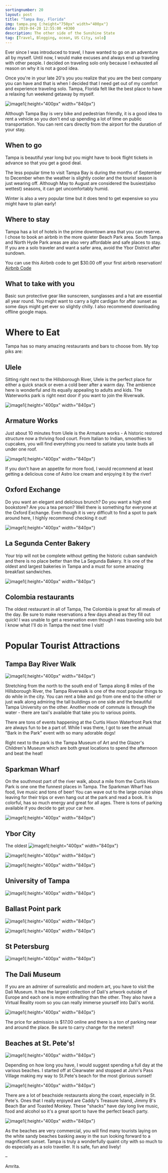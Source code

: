 ```yaml
---
sortingnumber: 20
layout: post
title: "Tampa Bay, Florida"
img: tampa.png {:height="750px" width="400px"}
date: 2019-04-20 12:55:00 +0300
description: The other side of the Sunshine State
tag: [Travel, Blogging, ocean, US City, solo]
---
```


Ever since I was introduced to travel, I have wanted to go on an adventure all by myself. Until now, I would make excuses and always end up traveling with other people. I decided on traveling solo only because I exhausted all reason on why it is not a good idea.

 Once you're in your late 20's you you realize that you are the best company you can have and that is when I decided that I need get out of my comfort and experience traveling solo. Tampa, Florida felt like the best place to have a relaxing fun weekend getaway by myself.

![image1]({{site.baseurl}}/assets/img/tampa/t1.jpg){:height="400px" width="840px"}

Although Tampa Bay is very bike and pedestrian friendly, it is a good idea to rent a vehicle so you don't end up spending a lot of time on public transportation. You can rent cars directly from the airport for the duration of your stay.

## When to go

 Tampa is beautiful year long but you might have to book flight tickets in advance so that you get a good deal.

 The less popular time to visit Tampa Bay is during the months of September to December when the weather is slightly cooler and the tourist season is just wearing off. Although May to August are considered the busiest(also wettest) seasons, it can get uncomfortably humid.

Winter is also a very popular time but it does tend to get expensive so you might have to plan early!

## Where to stay

Tampa has a lot of hotels in the prime downtown area that you can reserve. I chose to book an airbnb in the more quieter Beach Park area. South Tampa and North Hyde Park areas are also very affordable and safe places to stay. If you are a solo traveler and want a safer area, avoid the Ybor District after sundown.

You can use this Airbnb code to get $30.00 off your first airbnb reservation! <a href="https://www.airbnb.com/c/asavadatti1?currency=USD">Airbnb Code</a>

## What to take with you

Basic sun protective gear like sunscreen, sunglasses and a hat are essential all year round. You might want to carry a light cardigan for after sunset as some days might get ever so slightly chilly. I also recommend downloading offline google maps.

# Where to Eat

Tampa has so many amazing restaurants and bars to choose from. My top piks are:

## Ulele
Sitting right next to the Hillsborough River, Ulele is the perfect place for either a quick snack or even a cold beer after a warm day. The ambience here is wonderful and its equally appealing to adults and kids. The Waterworks park is right next door if you want to join the Riverwalk.

![image1]({{site.baseurl}}/assets/img/tampa/t8.jpg){:height="400px" width="840px"}

## Armature Works
Just about 10 minutes from Ulele is the Armature works - A historic restored structure now a thriving food court. From Italian to Indian, smoothies to cupcakes, you will find everything you need to satiate you taste buds all under one roof.  

![image1]({{site.baseurl}}/assets/img/tampa/f6.jpg){:height="400px" width="840px"}

If you don't have an appetite for more food, I would recommend at least getting a delicious cone of Astro Ice cream and enjoying it by the river!

## Oxford Exchange
Do you want an elegant and delicious brunch? Do you want a high end bookstore? Are you a tea person? Well there is something for everyone at the Oxford Exchange. Even though it is very difficult to find a spot to park around here, I highly recommend checking it out!

![image1]({{site.baseurl}}/assets/img/tampa/f5.jpg){:height="400px" width="840px"}

## La Segunda Center Bakery
Your trip will not be complete without getting the historic cuban sandwich and there is no place better than the La Segunda Bakery. It is one of the oldest and largest bakeries in Tampa and a must for some amazing breakfast sandwiches.

![image1]({{site.baseurl}}/assets/img/tampa/f1.jpg){:height="400px" width="840px"}

## Colombia restaurants

The oldest restaurant in all of Tampa, The Colombia is great for all meals of the day. Be sure to make reservations a few days ahead as they fill out quick! I was unable to get a reservation even though I was traveling solo but I know what I'll do in Tampa the next time I visit!


# Popular Tourist Attractions

## Tampa Bay River Walk

![image1]({{site.baseurl}}/assets/img/tampa/t6.jpg){:height="400px" width="840px"}

Stretching from the north to the south end of Tampa along 8 miles of the Hillsborough River, the Tampa Riverwalk is one of the most popular things to do while in the city. You can rent a bike and go from one end to the other or just walk along admiring the tall buildings on one side and the beautiful Tampa University on the other. Another mode of commute is through the water - there are taxi's available that take you to various points.

There are tons of events happening at the Curtis Hixon Waterfront Park that are always fun to be a part of. While I was there, I got to see the annual "Bark in the Park" event with so many adorable dogs!

Right next to the park is the Tampa Museum of Art and the Glazer's Children's Museum which are both great locations to spend the afternoon and beat the heat!

## Sparkman Wharf

On the southmost part of the river walk, about a mile from the Curtis Hixon Park is one one the funnest places in Tampa. The Sparkman Wharf has food, live music and tons of beer! You can wave out to the large cruise ships leaving for their trips or even hang out at the park and read a book. It is colorful, has so much energy and great for all ages. There is tons of parking available if you decide to get your car here.

![image1]({{site.baseurl}}/assets/img/tampa/t7.jpg){:height="400px" width="840px"}

## Ybor City

The oldest
![image1]({{site.baseurl}}/assets/img/tampa/t4.jpg){:height="400px" width="840px"}

![image1]({{site.baseurl}}/assets/img/tampa/t2.jpg){:height="400px" width="840px"}

![image1]({{site.baseurl}}/assets/img/tampa/t3.jpg){:height="400px" width="840px"}

## University of Tampa

![image1]({{site.baseurl}}/assets/img/tampa/t5.jpg){:height="400px" width="840px"}


## Ballast Point park
![image1]({{site.baseurl}}/assets/img/tampa/t10.jpg){:height="400px" width="840px"}

![image1]({{site.baseurl}}/assets/img/tampa/t11.jpg){:height="400px" width="840px"}

## St Petersburg
![image1]({{site.baseurl}}/assets/img/tampa/t13.jpg){:height="400px" width="840px"}

## The Dali Museum

If you are an admirer of surrealistic and modern art, you have to visit the Dali Museum. It has the largest collection of Dali's artwork outside of Europe and each one is more enthralling than the other. They also have a Virtual Reality room so you can really immerse yourself into Dali's world.

![image1]({{site.baseurl}}/assets/img/tampa/t12.jpg){:height="400px" width="840px"}

The price for admission is $17.00 online and there is a ton of parking near and around the place. Be sure to carry change for the meters!!

## Beaches at St. Pete's!
![image1]({{site.baseurl}}/assets/img/tampa/t14.jpg){:height="400px" width="840px"}

Depending on how long you have, I would suggest spending a full day at the various beaches. I started off at Clearwater and stopped at John's Pass Village making my way to St.Pete's beach for the most glorious sunset!

![image1]({{site.baseurl}}/assets/img/tampa/f4.jpg){:height="400px" width="840px"}

There are a lot of beachside restaurants along the coast, especially in St. Pete's. Ones that I really enjoyed are Caddy's Treasure Island, Jimmy B's Beach Bar and Toasted Monkey. These "shacks" have day long live music, food and alcohol so it's a great sport to have the perfect beach party.

![image1]({{site.baseurl}}/assets/img/tampa/t15.jpg){:height="400px" width="840px"}

As the beaches are very commercial, you will find many tourists laying on the white sandy beaches basking away in the sun looking forward to a magnificent sunset. Tampa is truly a wonderfully quaint city with so much to do especially as a solo traveller. It is safe, fun and lively!


–

Amrita.
